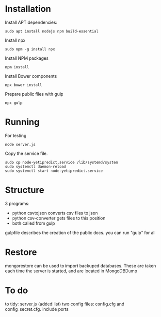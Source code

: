 # InstallationInstall APT dependencies:```sudo apt install nodejs npm build-essential```Install npx```sudo npm -g install npx```Install NPM packages```npm install```Install Bower components```npx bower install```Prepare public files with gulp```npx gulp```# RunningFor testing```node server.js```Copy the service file.```sudo cp node-yetipredict.service /lib/systemd/systemsudo systemctl daemon-reloadsudo systemctl start node-yetipredict.service```# Structure3 programs:+ python csvtojson converts csv files to json+ python csv-converter gets files to this position+ both called from gulpgulpfile describes the creation of the public docs. you can run "gulp" for all# Restoremongorestore can be used to import backuped databases. These are taken each time the server is started, and are located in MongoDBDump# To doto tidy:server.js (added list)two config files: config.cfg and config_secret.cfg. include ports
